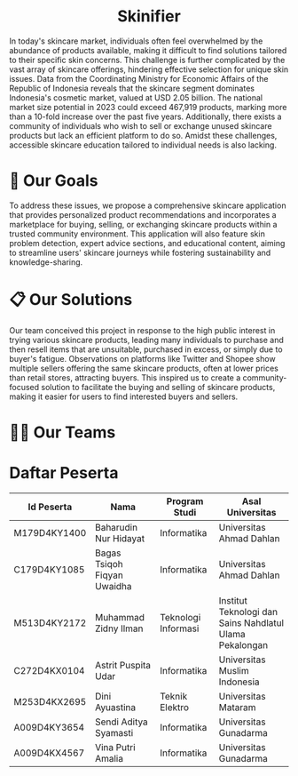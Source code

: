 <h1 align="center">Skinifier</h1>

In today's skincare market, individuals often feel overwhelmed by the abundance of products available, making it difficult to find solutions tailored to their specific skin concerns. This challenge is further complicated by the vast array of skincare offerings, hindering effective selection for unique skin issues. Data from the Coordinating Ministry for Economic Affairs of the Republic of Indonesia reveals that the skincare segment dominates Indonesia's cosmetic market, valued at USD 2.05 billion. The national market size potential in 2023 could exceed 467,919 products, marking more than a 10-fold increase over the past five years. Additionally, there exists a community of individuals who wish to sell or exchange unused skincare products but lack an efficient platform to do so. Amidst these challenges, accessible skincare education tailored to individual needs is also lacking.

# 🎯 Our Goals
  To address these issues, we propose a comprehensive skincare application that provides personalized product recommendations and incorporates a marketplace for buying, selling, or exchanging skincare products within a trusted community environment. This application will also feature skin problem detection, expert advice sections, and educational content, aiming to streamline users' skincare journeys while fostering sustainability and knowledge-sharing.

# 📋 Our Solutions
  Our team conceived this project in response to the high public interest in trying various skincare products, leading many individuals to purchase and then resell items that are unsuitable, purchased in excess, or simply due to buyer's fatigue. Observations on platforms like Twitter and Shopee show multiple sellers offering the same skincare products, often at lower prices than retail stores, attracting buyers. This inspired us to create a community-focused solution to facilitate the buying and selling of skincare products, making it easier for users to find interested buyers and sellers.

# 👷‍♂️ Our Teams
# Daftar Peserta

| Id Peserta   | Nama                      | Program Studi         | Asal Universitas                                           |
|--------------|---------------------------|-----------------------|------------------------------------------------------------|
| M179D4KY1400 | Baharudin Nur Hidayat     | Informatika           | Universitas Ahmad Dahlan                                    |
| C179D4KY1085 | Bagas Tsiqoh Fiqyan Uwaidha| Informatika           | Universitas Ahmad Dahlan                                    |
| M513D4KY2172 | Muhammad Zidny Ilman      | Teknologi Informasi   | Institut Teknologi dan Sains Nahdlatul Ulama Pekalongan     |
| C272D4KX0104 | Astrit Puspita Udar       | Informatika           | Universitas Muslim Indonesia                                |
| M253D4KX2695 | Dini Ayuastina            | Teknik Elektro        | Universitas Mataram                                         |
| A009D4KY3654 | Sendi Aditya Syamasti     | Informatika           | Universitas Gunadarma                                       |
| A009D4KX4567 | Vina Putri Amalia         | Informatika           | Universitas Gunadarma                                       |
